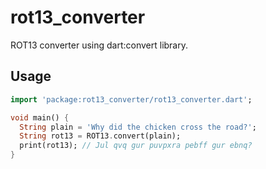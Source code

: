 # rot13_converter

ROT13 converter using dart:convert library.

## Usage

```dart
import 'package:rot13_converter/rot13_converter.dart';

void main() {
  String plain = 'Why did the chicken cross the road?';
  String rot13 = ROT13.convert(plain);
  print(rot13); // Jul qvq gur puvpxra pebff gur ebnq?
}
```
